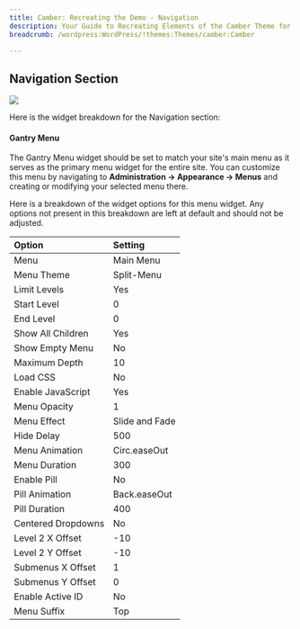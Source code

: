 ```yaml
---
title: Camber: Recreating the Demo - Navigation
description: Your Guide to Recreating Elements of the Camber Theme for WordPress
breadcrumb: /wordpress:WordPress/!themes:Themes/camber:Camber

---
```


Navigation Section
-----

![][demo]

Here is the widget breakdown for the Navigation section:

#### Gantry Menu

The Gantry Menu widget should be set to match your site's main menu as it serves as the primary menu widget for the entire site. You can customize this menu by navigating to **Administration -> Appearance -> Menus** and creating or modifying your selected menu there.

Here is a breakdown of the widget options for this menu widget. Any options not present in this breakdown are left at default and should not be adjusted.

| Option             | Setting        |
| :----------------  | :--------      |
| Menu               | Main Menu      |
| Menu Theme         | Split-Menu     |
| Limit Levels       | Yes            |
| Start Level        | 0              |
| End Level          | 0              |
| Show All Children  | Yes            |
| Show Empty Menu    | No             |
| Maximum Depth      | 10             |
| Load CSS           | No             |
| Enable JavaScript  | Yes            |
| Menu Opacity       | 1              |
| Menu Effect        | Slide and Fade |
| Hide Delay         | 500            |
| Menu Animation     | Circ.easeOut   |
| Menu Duration      | 300            |
| Enable Pill        | No             |
| Pill Animation     | Back.easeOut   |
| Pill Duration      | 400            |
| Centered Dropdowns | No             |
| Level 2 X Offset   | -10            |
| Level 2 Y Offset   | -10            |
| Submenus X Offset  | 1              |
| Submenus Y Offset  | 0              |
| Enable Active ID   | No             |
| Menu Suffix        | Top            |

[demo]: assets/demo_1.jpeg
[menu]: ../../start/menus.md
[faq]: faq.md
